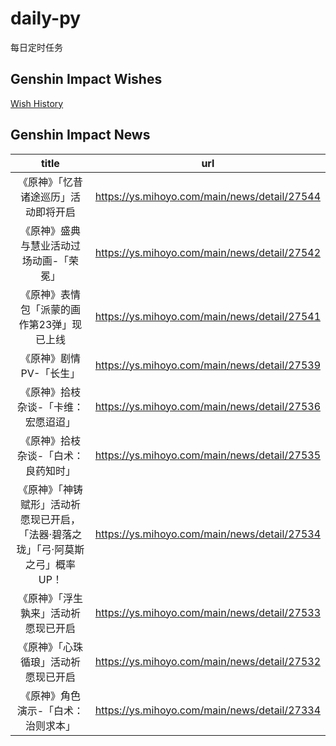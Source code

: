 # daily-py
每日定时任务


## Genshin Impact Wishes
[Wish History](./genshin_impact_wish.md)


## Genshin Impact News

| title | url |
|:---:|:---:|
| 《原神》「忆昔诸途巡历」活动即将开启 | https://ys.mihoyo.com/main/news/detail/27544 |
| 《原神》盛典与慧业活动过场动画-「荣冕」 | https://ys.mihoyo.com/main/news/detail/27542 |
| 《原神》表情包「派蒙的画作第23弹」现已上线 | https://ys.mihoyo.com/main/news/detail/27541 |
| 《原神》剧情PV-「长生」 | https://ys.mihoyo.com/main/news/detail/27539 |
| 《原神》拾枝杂谈-「卡维：宏愿迢迢」 | https://ys.mihoyo.com/main/news/detail/27536 |
| 《原神》拾枝杂谈-「白术：良药知时」 | https://ys.mihoyo.com/main/news/detail/27535 |
| 《原神》「神铸赋形」活动祈愿现已开启，「法器·碧落之珑」「弓·阿莫斯之弓」概率UP！ | https://ys.mihoyo.com/main/news/detail/27534 |
| 《原神》「浮生孰来」活动祈愿现已开启 | https://ys.mihoyo.com/main/news/detail/27533 |
| 《原神》「心珠循琅」活动祈愿现已开启 | https://ys.mihoyo.com/main/news/detail/27532 |
| 《原神》角色演示-「白术：治则求本」 | https://ys.mihoyo.com/main/news/detail/27334 |

